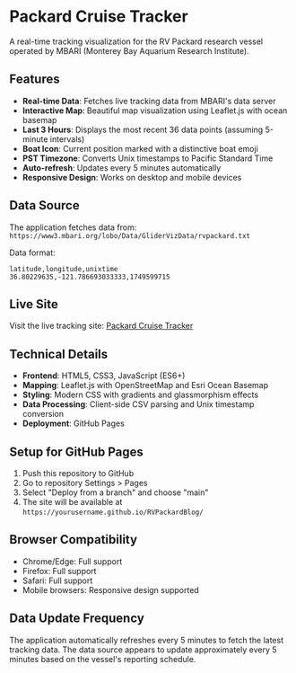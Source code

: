 # Packard Cruise Tracker

A real-time tracking visualization for the RV Packard research vessel operated by MBARI (Monterey Bay Aquarium Research Institute).

## Features

- **Real-time Data**: Fetches live tracking data from MBARI's data server
- **Interactive Map**: Beautiful map visualization using Leaflet.js with ocean basemap
- **Last 3 Hours**: Displays the most recent 36 data points (assuming 5-minute intervals)
- **Boat Icon**: Current position marked with a distinctive boat emoji
- **PST Timezone**: Converts Unix timestamps to Pacific Standard Time
- **Auto-refresh**: Updates every 5 minutes automatically
- **Responsive Design**: Works on desktop and mobile devices

## Data Source

The application fetches data from: `https://www3.mbari.org/lobo/Data/GliderVizData/rvpackard.txt`

Data format:
```
latitude,longitude,unixtime
36.80229635,-121.786693033333,1749599715
```

## Live Site

Visit the live tracking site: [Packard Cruise Tracker](https://yourusername.github.io/RVPackardBlog/)

## Technical Details

- **Frontend**: HTML5, CSS3, JavaScript (ES6+)
- **Mapping**: Leaflet.js with OpenStreetMap and Esri Ocean Basemap
- **Styling**: Modern CSS with gradients and glassmorphism effects
- **Data Processing**: Client-side CSV parsing and Unix timestamp conversion
- **Deployment**: GitHub Pages

## Setup for GitHub Pages

1. Push this repository to GitHub
2. Go to repository Settings > Pages
3. Select "Deploy from a branch" and choose "main"
4. The site will be available at `https://yourusername.github.io/RVPackardBlog/`

## Browser Compatibility

- Chrome/Edge: Full support
- Firefox: Full support  
- Safari: Full support
- Mobile browsers: Responsive design supported

## Data Update Frequency

The application automatically refreshes every 5 minutes to fetch the latest tracking data. The data source appears to update approximately every 5 minutes based on the vessel's reporting schedule.

